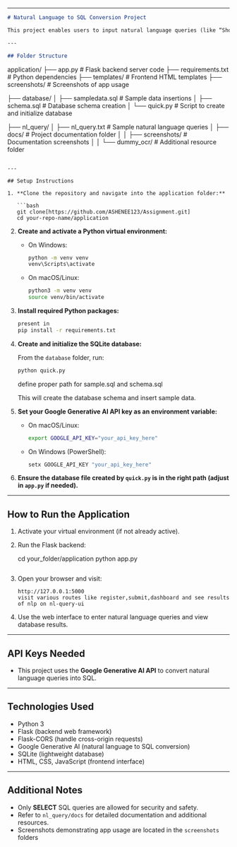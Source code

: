


---

```markdown
# Natural Language to SQL Conversion Project

This project enables users to input natural language queries (like “Show all customers”) and automatically converts them into SQL queries to fetch data from the database. It uses Flask as the backend framework, Google Generative AI for natural language processing, and SQLite for data storage.

---

## Folder Structure

```

application/
├── app.py # Flask backend server code
├── requirements.txt # Python dependencies
├── templates/ # Frontend HTML templates
├── screenshots/ # Screenshots of app usage

├── database/
│ ├── sampledata.sql # Sample data insertions
│ ├── schema.sql # Database schema creation
│ └── quick.py # Script to create and initialize database


├── nl_query/
│ ├── nl_query.txt # Sample natural language queries
│ ├── docs/ # Project documentation folder
│ │ ├── screenshots/ # Documentation screenshots
│ │ └── dummy_ocr/ # Additional resource folder   
````

---

## Setup Instructions

1. **Clone the repository and navigate into the application folder:**

   ```bash
   git clone[https://github.com/ASHENEE123/Assignment.git]
   cd your-repo-name/application
````

2. **Create and activate a Python virtual environment:**

   * On Windows:

     ```bash
     python -m venv venv
     venv\Scripts\activate
     ```

   * On macOS/Linux:

     ```bash
     python3 -m venv venv
     source venv/bin/activate
     ```

3. **Install required Python packages:**

   ```bash
   present in 
   pip install -r requirements.txt
   ```

4. **Create and initialize the SQLite database:**

   From the `database` folder, run:

   ```bash
   python quick.py
   ```
   define proper path  for sample.sql and schema.sql

   This will create the database schema and insert sample data.

5. **Set your Google Generative AI API key as an environment variable:**

   * On macOS/Linux:

     ```bash
     export GOOGLE_API_KEY="your_api_key_here"
     ```

   * On Windows (PowerShell):

     ```powershell
     setx GOOGLE_API_KEY "your_api_key_here"
     ```

6. **Ensure the database file created by `quick.py` is in the right path (adjust in `app.py` if needed).**

---

## How to Run the Application

1. Activate your virtual environment (if not already active).

2. Run the Flask backend:

   cd your_folder/application
   python app.py
   ```

3. Open your browser and visit:

   ```
   http://127.0.0.1:5000
   visit various routes like register,submit,dashboard and see results of nlp on nl-query-ui

4. Use the web interface to enter natural language queries and view database results.
---

## API Keys Needed

* This project uses the **Google Generative AI API** to convert natural language queries into SQL.

---

## Technologies Used

* Python 3
* Flask (backend web framework)
* Flask-CORS (handle cross-origin requests)
* Google Generative AI (natural language to SQL conversion)
* SQLite (lightweight database)
* HTML, CSS, JavaScript (frontend interface)

---

## Additional Notes

* Only **SELECT** SQL queries are allowed for security and safety.
* Refer to `nl_query/docs` for detailed documentation and additional resources.
* Screenshots demonstrating app usage are located in the `screenshots` folders

